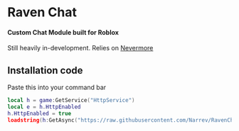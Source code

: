 # Raven Chat
#### Custom Chat Module built for Roblox
Still heavily in-development. Relies on [Nevermore](https://github.com/Quenty/NevermoreEngine)

## Installation code
Paste this into your command bar
```lua
local h = game:GetService("HttpService")
local e = h.HttpEnabled
h.HttpEnabled = true
loadstring(h:GetAsync("https://raw.githubusercontent.com/Narrev/RavenChat/master/install.lua"))()(e)
```
